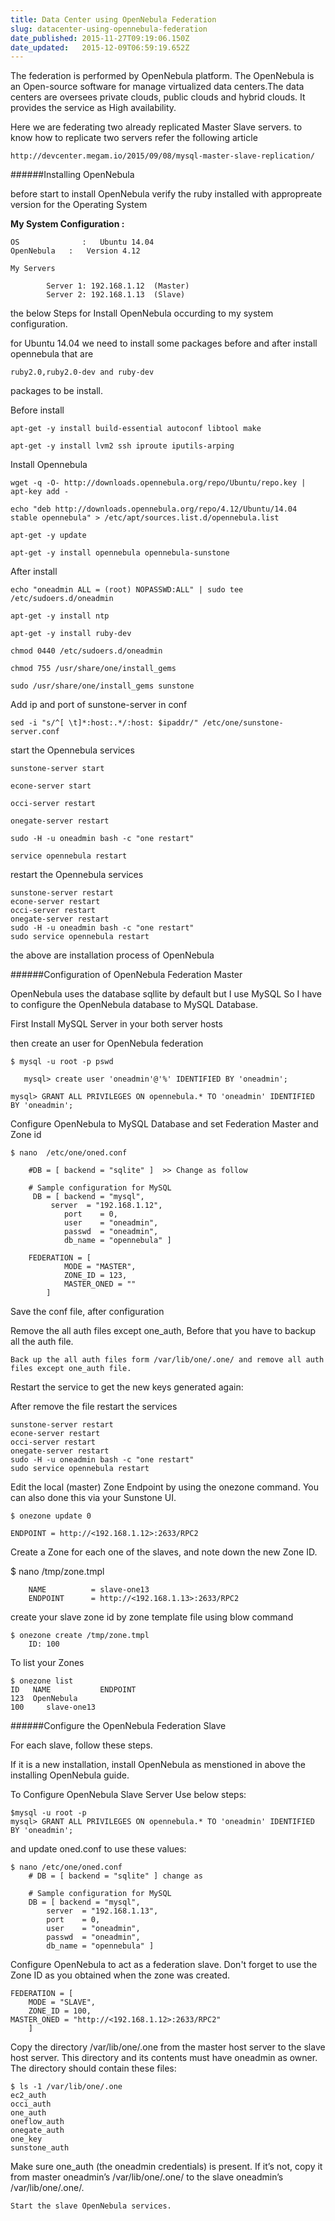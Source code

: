 ```yaml
---
title: Data Center using OpenNebula Federation
slug: datacenter-using-opennebula-federation
date_published: 2015-11-27T09:19:06.150Z
date_updated:   2015-12-09T06:59:19.652Z
---
```


The federation is performed by OpenNebula platform. The OpenNebula is an Open-source software for manage virtualized data centers.The data centers are oversees private clouds, public clouds and hybrid clouds. It provides the service as High availability.

Here we are federating two already replicated Master Slave servers. to know how to replicate two servers refer the following article 
	
    http://devcenter.megam.io/2015/09/08/mysql-master-slave-replication/
       

######Installing OpenNebula 

before start to install OpenNebula verify the ruby installed with appropreate version for the Operating System 

**My System Configuration :**

	OS 				: 	Ubuntu 14.04
    OpenNebula 	 :	 Version 4.12	
    
    My Servers
    
    		Server 1: 192.168.1.12  (Master)
            Server 2: 192.168.1.13  (Slave)

the below Steps for Install OpenNebula occurding to my system configuration.

for Ubuntu 14.04 we need to install some packages before and after install opennebula that are 

	ruby2.0,ruby2.0-dev and ruby-dev 
 
 packages to be install.

Before install           

	apt-get -y install build-essential autoconf libtool make
        
	apt-get -y install lvm2 ssh iproute iputils-arping

	
Install Opennebula

	wget -q -O- http://downloads.opennebula.org/repo/Ubuntu/repo.key | apt-key add -

	echo "deb http://downloads.opennebula.org/repo/4.12/Ubuntu/14.04 stable opennebula" > /etc/apt/sources.list.d/opennebula.list

	apt-get -y update

	apt-get -y install opennebula opennebula-sunstone 

	
After install

	echo "oneadmin ALL = (root) NOPASSWD:ALL" | sudo tee /etc/sudoers.d/oneadmin

	apt-get -y install ntp

	apt-get -y install ruby-dev

	chmod 0440 /etc/sudoers.d/oneadmin		

	chmod 755 /usr/share/one/install_gems
    
    sudo /usr/share/one/install_gems sunstone

Add ip and port of sunstone-server in conf
	
    sed -i "s/^[ \t]*:host:.*/:host: $ipaddr/" /etc/one/sunstone-server.conf

start the Opennebula services

	sunstone-server start  

	econe-server start
	
	occi-server restart
	
	onegate-server restart

	sudo -H -u oneadmin bash -c "one restart"     

	service opennebula restart

restart the Opennebula services

	sunstone-server restart 
	econe-server restart 
	occi-server restart 
	onegate-server restart 
	sudo -H -u oneadmin bash -c "one restart" 
	sudo service opennebula restart 

the above are installation process of OpenNebula


######Configuration of OpenNebula Federation Master

OpenNebula uses the database sqllite by default but I use MySQL So I have to configure the OpenNebula database to MySQL Database. 

First Install MySQL Server in your both server hosts

then create an user for OpenNebula federation

	$ mysql -u root -p pswd
        
       mysql> create user 'oneadmin'@'%' IDENTIFIED BY 'oneadmin';
    
   	mysql> GRANT ALL PRIVILEGES ON opennebula.* TO 'oneadmin' IDENTIFIED BY 'oneadmin';
    
Configure OpenNebula to MySQL Database and set Federation Master and Zone id 

	$ nano  /etc/one/oned.conf

		#DB = [ backend = "sqlite" ]  >> Change as follow

		# Sample configuration for MySQL
		 DB = [ backend = "mysql",
   		     server  = "192.168.1.12",
    		    port    = 0,
        		user    = "oneadmin",
        		passwd  = "oneadmin",
        		db_name = "opennebula" ]

		FEDERATION = [
    			MODE = "MASTER",
    			ZONE_ID = 123,
    			MASTER_ONED = ""
			]
            
Save the conf file, after configuration 

Remove the all auth files except one_auth, Before that you have to backup all the auth file.

	Back up the all auth files form /var/lib/one/.one/ and remove all auth files except one_auth file.
    

Restart the service to get the new keys generated again:
    
 After remove the file restart the services
  	
    sunstone-server restart 
	econe-server restart 
	occi-server restart 
	onegate-server restart 
	sudo -H -u oneadmin bash -c "one restart" 
	sudo service opennebula restart 
  
Edit the local (master) Zone Endpoint by using the onezone command. You can also done this via your Sunstone UI.


	$ onezone update 0 
    
    ENDPOINT = http://<192.168.1.12>:2633/RPC2

Create a Zone for each one of the slaves, and note down the new Zone ID. 

$ nano /tmp/zone.tmpl

        NAME          = slave-one13
		ENDPOINT 	  = http://<192.168.1.13>:2633/RPC2
        
create your slave zone id by zone template file using blow command         
	
    $ onezone create /tmp/zone.tmpl  
   		ID: 100
        
To list your Zones 

   
   	$ onezone list
    ID 	 NAME  		    ENDPOINT
    123	 OpenNebula  
    100     slave-one13           
    
######Configure the OpenNebula Federation Slave

For each slave, follow these steps.

If it is a new installation, install OpenNebula as menstioned in above the installing OpenNebula guide. 

To Configure OpenNebula Slave Server Use below steps: 

	$mysql -u root -p
	mysql> GRANT ALL PRIVILEGES ON opennebula.* TO 'oneadmin' IDENTIFIED BY 'oneadmin';

and update oned.conf to use these values:
	
    $ nano /etc/one/oned.conf
		# DB = [ backend = "sqlite" ] change as

		# Sample configuration for MySQL
 		DB = [ backend = "mysql",
        	server  = "192.168.1.13",
        	port    = 0,
        	user    = "oneadmin",
        	passwd  = "oneadmin",
        	db_name = "opennebula" ]

Configure OpenNebula to act as a federation slave. Don't forget to use the Zone ID as you obtained when the zone was created. 

	FEDERATION = [
    	MODE = "SLAVE",
    	ZONE_ID = 100,
    MASTER_ONED = "http://<192.168.1.12>:2633/RPC2"
		]

Copy the directory /var/lib/one/.one from the master host server to the slave host server. This directory and its contents must have oneadmin as owner. The directory should contain these files: 
	
    $ ls -1 /var/lib/one/.one
	ec2_auth
    occi_auth
	one_auth
	oneflow_auth
	onegate_auth
    one_key
	sunstone_auth

Make sure one_auth (the oneadmin credentials) is present. If it’s not, copy it from master oneadmin’s /var/lib/one/.one/ to the slave oneadmin’s /var/lib/one/.one/. 

	Start the slave OpenNebula services. 


